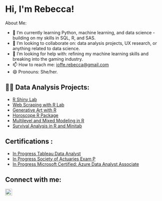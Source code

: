 <h1>Hi, I'm Rebecca! </h1>

</h2> About Me: </h2> 

  - 🌱 I’m currently learning Python, machine learning, and data science - building on my skills in SQL, R, and SAS.
  - 👯 I’m looking to collaborate on: data analysis projects, UX research, or anything related to data science.
  - 🤔 I’m looking for help with: refining my machine learning skills and breaking into the gaming industry.
  - 📫 How to reach me: ioffe.rebecca@gmail.com
  - 😄 Pronouns: She/her.

<h2> 👩‍💻 Data Analysis Projects:</h2>

  - [R Shiny Lab](https://github.com/rebecca-ioffe/ShinyAppLab)
  - [Web Scraping with R Lab](https://github.com/rebecca-ioffe/WebScrapinginR)
  - [Generative Art with R](https://github.com/rebecca-ioffe/GenerativeArt)
  - [Horoscope R Package](https://github.com/rebecca-ioffe/HoroscopePackage)
  - [Multilevel and Mixed Modeling in R](https://github.com/rebecca-ioffe/MultilevelAndMixedModeling)
  - [Survival Analysis in R and Minitab](https://github.com/rebecca-ioffe/SurvivalAnalysis)


<h2> Certifications : </h2> 

 - [In Progress Tableau Data Analyst](https://www.tableau.com/learn/certification/certified-data-analyst)
 - [In Progress Society of Actuaries Exam P](https://www.soa.org/education/exam-req/edu-exam-p-detail/)
 - [In Progress Microsoft Certified: Azure Data Analyst Associate](https://learn.microsoft.com/en-us/credentials/certifications/azure-data-fundamentals/?practice-assessment-type=certification)


<h2> Connect with me:</h2>


[<img align="left" alt="RebeccaIoffe | LinkedIn" width="22px" src="https://cdn.jsdelivr.net/npm/simple-icons@v3/icons/linkedin.svg" />][linkedin]



[linkedin]: https://linkedin.com/in/rebeccaioffe

<!--
**joshmadakor1/joshmadakor1** is a ✨ _special_ ✨ repository because its `README.md` (this file) appears on your GitHub profile.

Here are some ideas to get you started:


-->
